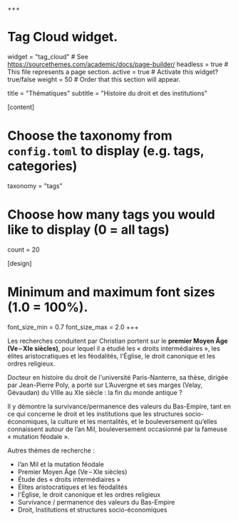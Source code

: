 +++
# Tag Cloud widget.
widget = "tag_cloud"  # See https://sourcethemes.com/academic/docs/page-builder/
headless = true  # This file represents a page section.
active = true  # Activate this widget? true/false
weight = 50  # Order that this section will appear.

title = "Thématiques"
subtitle = "Histoire du droit et des institutions"

[content]
  # Choose the taxonomy from `config.toml` to display (e.g. tags, categories)
  taxonomy = "tags"
  
  # Choose how many tags you would like to display (0 = all tags)
  count = 20

[design]
  # Minimum and maximum font sizes (1.0 = 100%).
  font_size_min = 0.7
  font_size_max = 2.0
+++

Les recherches conduitent par Christian portent sur le **premier Moyen Âge (Ve – XIe siècles)**, pour lequel il a étudié les « droits intermédiaires », les élites aristocratiques et les féodalités, l'Église, le droit canonique et les ordres religieux.

Docteur en histoire du droit de l'université Paris-Nanterre, sa thèse, dirigée par Jean-Pierre Poly, a porté sur L’Auvergne et ses marges (Velay, Gévaudan) du VIIIe au XIe siècle : la fin du monde antique ?

Il y démontre la survivance/permanence des valeurs du Bas-Empire, tant en ce qui concerne le droit et les institutions que les structures socio-économiques, la culture et les mentalités, et le bouleversement qu’elles connaissent autour de l’an Mil, bouleversement occasionné par la fameuse « mutation féodale ».

Autres thèmes de recherche :

- l’an Mil et la mutation féodale
- Premier Moyen Âge (Ve – XIe siècles)
- Étude des « droits intermédiaires »
- Élites aristocratiques et les féodalités
- l'Église, le droit canonique et les ordres religieux
- Survivance / permanence des valeurs du Bas-Empire
- Droit, Institutions et structures socio-économiques